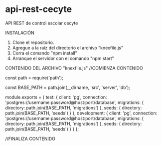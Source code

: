 # api-rest-cecyte
API REST de control escolar cecyte

INSTALACIÓN

1. Clone el repositorio.
2. Agregue a la raíz del directorio el archivo "knexfile.js"
3. Corra el comando "npm install"
4. Arranque el servidor con el comando "npm start"


CONTENIDO DEL ARCHIVO "knexfile.js"
//COMIENZA CONTENIDO

const path = require('path');

const BASE_PATH = path.join(__dirname, 'src', 'server', 'db');

module.exports = {
    test: {
        client: 'pg',
        connection: 'postgres://username:password@host:port/database',
        migrations: {
            directory: path.join(BASE_PATH, 'migrations')
        },
        seeds: {
            directory: path.join(BASE_PATH, 'seeds')
        }
    },
    development: {
        client: 'pg',
        connection: 'postgres://username:password@host:port/database',
        migrations: {
            directory: path.join(BASE_PATH, 'migrations')
        },
        seeds: {
            directory: path.join(BASE_PATH, 'seeds')
        }
    }
};

//FINALIZA CONTENIDO
